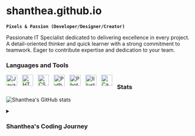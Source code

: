 # shanthea.github.io

**`Pixels & Passion (Developer/Designer/Creator)`**

Passionate IT Specialist dedicated to delivering excellence in every project. A detail-oriented thinker and quick learner with a strong commitment to teamwork. Eager to contribute expertise and dedication to your team.

### Languages and Tools
<img align="left" alt="JavaScript" width="30px" style="padding-right:10px;" src="https://cdn.jsdelivr.net/gh/devicons/devicon/icons/javascript/javascript-original.svg" />
<img align="left" alt="HTML" width="30px" style="padding-right:10px;" src="https://cdn.jsdelivr.net/gh/devicons/devicon/icons/html5/html5-plain-wordmark.svg" />
<img align="left" alt="CSS" width="30px" style="padding-right:10px;" src="https://cdn.jsdelivr.net/gh/devicons/devicon/icons/css3/css3-original.svg" />
<img align="left" alt="Python" width="30px" style="padding-right:10px;" src="https://cdn.jsdelivr.net/gh/devicons/devicon/icons/python/python-original.svg" />
<img align="left" alt="Photoshop" width="30px" style="padding-right:10px;" src="https://cdn.jsdelivr.net/gh/devicons/devicon/icons/photoshop/photoshop-plain.svg" />
<img align="left" alt="Illustrator" width="30px" style="padding-right:10px;" src="https://cdn.jsdelivr.net/gh/devicons/devicon/icons/illustrator/illustrator-plain.svg" />
<img align="left" alt="Canva" width="30px" style="padding-right:10px;" src="https://cdn.jsdelivr.net/gh/devicons/devicon/icons/canva/canva-original.svg" />    

#

### Stats

![Shanthea's GitHub stats](https://github-readme-stats.vercel.app/api?username=shanthea&show_icons=true&theme=highcontrast)

<details>
  <summary><h3> Shanthea's Coding Journey</h3></summary>
In 2010, I embarked on an extraordinary journey—a full-tuition academic scholarship that propelled me from a small cay with fewer than 200 inhabitants, nestled within the Exuma chain of islands with a population of about 7,000, to pursue a Bachelor's degree in Computer Science with a minor in Mathematics. It was a step closer to fulfilling my lifelong dreams.

During my college years, I delved into various coding languages and concepts, immersing myself in Java, C++, C, Object-Oriented Programming, HTML, and more. Graduating in 2014, I was eager to leap into real-world projects.

Returning home, I faced limited tech opportunities. So, I carved my own space. I noticed my church's website needed a revamp and took it upon myself as a personal project. The outcome impressed the church office, leading to a new role overseeing operations and media at five churches. Although fulfilling, I craved more challenge and practical experience in the field.

In 2017, I pursued a career shift as an IT Specialist in another Caribbean country. Here, I honed skills in languages like Python and SQL for task-specific applications. Unfortunately, personal tragedy brought me back home.

For the following years, my focus shifted to photography, graphic design, and networking, seeking a field that challenged me and allowed for impactful work. The opportunity to work on a site at my current job rekindled my passion for coding. Eager to deepen my skills, I enrolled in a Web Development bootcamp, completing courses in CSS, HTML, Bootstrap, and delving into Javascript with plans to explore frameworks like REACT, Angular, and other critical web development concepts. Simultaneously, I'm sharpening my Python skills, recognizing the importance of practice in honing implementation.

Excitement brews within me as I foresee a promising career in coding. It seems I've finally found my professional niche, a place where invention, creativity, and impactful work intertwine—a home in the world of programming.
</details>
